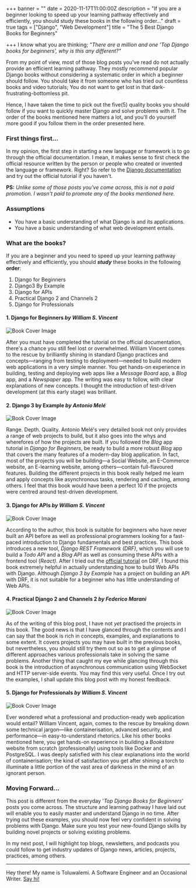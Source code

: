+++
banner = ""
date = 2020-11-17T11:00:00Z
description = "If you are a beginner looking to speed up your learning pathway effectively and efficiently, you should study these books in the following order..."
draft = true
tags = ["Django", "Web Development"]
title = "The 5 Best Django Books for Beginners"

+++
I know what you are thinking; _"There are a million and one 'Top Django books for beginners', why is this any different?"_

From my point of view, most of those blog posts you've read do not actually provide an efficient learning pathway. They mostly recommend popular Django books without considering a systematic order in which a beginner should follow. You should take it from someone who has tried out countless books and video tutorials; You do not want to get lost in that dark-frustrating-bottomless pit.

Hence, I have taken the time to pick out the five(5) quality books you should follow if you want to quickly master Django and solve problems with it. The order of the books mentioned here matters a lot, and you'll do yourself more good if you follow them in the order presented here.

### **First things first...**

In my opinion, the first step in starting a new language or framework is to go through the official documentation. I mean, it makes sense to first check the official resource written by the person or people who created or invented the language or framework. Right? So refer to the [Django documentation](https://docs.djangoproject.com/en/3.1/intro/) and try out the official tutorial if you haven't.

**PS:** _Unlike some of those posts you've come across, this is not a paid promotion. I wasn't paid to promote any of the books mentioned here._

### **Assumptions**

* You have a basic understanding of what Django is and its applications.
* You have a basic understanding of what web development entails.

### **What are the books?**

If you are a beginner and you need to speed up your learning pathway effectively and efficiently, you should **_study_** these books in the following **order**:

1. Django for Beginners
2. Django3 By Example
3. Django for APIs
4. Practical Django 2 and Channels 2
5. Django for Professionals

#### **1. Django for Beginners** _by William S. Vincent_

![Book Cover Image](https://m.media-amazon.com/images/I/51sB4CmErSL._AC_UY218_.jpg "Django for Begineers")

After you must have completed the tutorial on the official documentation, there's a chance you still feel lost or overwhelmed. William Vincent comes to the rescue by brilliantly shining in standard Django practices and concepts—ranging from testing to deployment—needed to build modern web applications in a very simple manner. You get hands-on experience in building, testing and deploying web apps like a _Message Board_ app, a _Blog_ app, and a _Newspaper_ app. The writing was easy to follow, with clear explanations of new concepts. I thought the introduction of test-driven development (at this early stage) was brilliant.

#### **2. Django 3 by Example** _by Antonio Melé_

![Book Cover Image](https://m.media-amazon.com/images/I/71GPx+GNQ6L._AC_UY218_.jpg "Django 3 by Example")

Range. Depth. Quality. Antonio Melé's very detailed book not only provides a range of web projects to build, but it also goes into the whys and wherefores of how the projects are built. If you followed the _Blog_ app tutorial in _Django for Beginners_, be ready to build a more robust _Blog_ app that covers the many features of a modern-day blog application. In fact, most of the projects you will be building—a Social Website, an E-Commerce website, an E-learning website, among others—contain full-flavoured features. Building the different projects in this book really helped me learn and apply concepts like asynchronous tasks, rendering and caching, among others. I feel that this book would have been a perfect 10 if the projects were centred around test-driven development.

#### **3. Django for APIs** _by William S. Vincent_

![Book Cover Image](https://m.media-amazon.com/images/I/61tQQ39uicL._AC_UY218_.jpg "Django for APIs")

According to the author, this book is suitable for beginners who have never built an API before as well as professional programmers looking for a fast-paced introduction to Django fundamentals and best practices. This book introduces a new tool, _Django REST Framework (DRF)_, which you will use to build a _Todo API_ and a _Blog API_ as well as consuming these APIs with a frontend tool (_React)_. After I tried out the [official tutorial](https://www.django-rest-framework.org/tutorial/1-serialization/) on DRF, I found this book extremely helpful in actually understanding how to build Web APIs with Django. Although _Django 3 by Example_ has a project on building an API with DRF, it is not suitable for a beginner who has little understanding of Web APIs.

#### **4. Practical Django 2 and Channels 2** _by Federico Marani_

![Book Cover Image](https://images-na.ssl-images-amazon.com/images/I/41xWMIHf7oL._SY344_BO1,204,203,200_.jpg "Practical Django 2")

As of the writing of this blog post, I have not _yet_ practised the projects in this book. The good news is that I have glanced through the contents and I can say that the book is rich in concepts, examples, and explanations to some extent. It covers projects you may have built in the previous books, but nevertheless, you should still try them out so as to get a glimpse of different approaches various professionals take in solving the same problems. Another thing that caught my eye while glancing through this book is the introduction of asynchronous communication using WebSocket and HTTP server-side events. You may find this very useful. Once I try out the examples, I shall update this blog post with my honest feedback.

#### **5. Django for Professionals** _by William S. Vincent_

![Book Cover Image](https://m.media-amazon.com/images/I/51vnww0I2TL._AC_UY218_.jpg "Django for Pros")

Ever wondered what a professional and production-ready web application would entail? William Vincent, again, comes to the rescue by breaking down some technical jargon—like containerisation, advanced security, and performance—in easy-to-understand rhetorics. Like his other books mentioned here, you get hands-on experience in building a _Bookstore_ website from scratch (professionally) using tools like Docker and PostgreSQL. I was deeply satisfied with his clear explanations into the world of containerisation; the kind of satisfaction you get after shining a torch to illuminate a little portion of the vast area of darkness in the mind of an ignorant person.

### Moving Forward...

This post is different from the everyday '_Top Django Books for Beginners_' posts you come across. The structure and learning pathway I have laid out will enable you to easily master and understand Django in no time.  After trying out these examples, you should now feel very confident in solving problems with Django. Make sure you test your new-found Django skills by building novel projects or solving existing problems.

In my next post, I will highlight top blogs, newsletters, and podcasts you could follow to get industry updates of Django news, articles, projects, practices, among others.

***

Hey there! My name is Toluwalemi. A Software Engineer and an Occasional Writer. [Say hi!](https://twitter.com/toluwalemi)